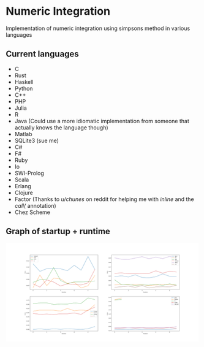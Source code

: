 # Numeric Integration

Implementation of numeric integration using simpsons method in various languages

## Current languages

- C
- Rust
- Haskell
- Python
- C++
- PHP
- Julia
- R
- Java (Could use a more idiomatic implementation from someone that actually knows the language though)
- Matlab
- SQLite3 (sue me)
- C#
- F#
- Ruby
- Io
- SWI-Prolog
- Scala
- Erlang
- Clojure
- Factor (Thanks to _u/chunes_ on reddit for helping me with _inline_ and the _call(_ annotation)
- Chez Scheme

## Graph of startup + runtime

![Graph of startup + runtime](./graphs/Figure_3.png "Graph of startup + runtime")
